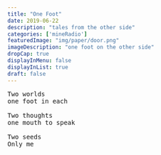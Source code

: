 ```yaml
---
title: "One Foot"
date: 2019-06-22
description: "tales from the other side"
categories: ['mineRadio']
featuredImage: "img/paper/door.png"
imageDescription: "one foot on the other side"
dropCap: true
displayInMenu: false
displayInList: true
draft: false
---
```

<pre>
Two worlds  
one foot in each  

Two thoughts  
one mouth to speak  

Two seeds
Only me
</pre>
